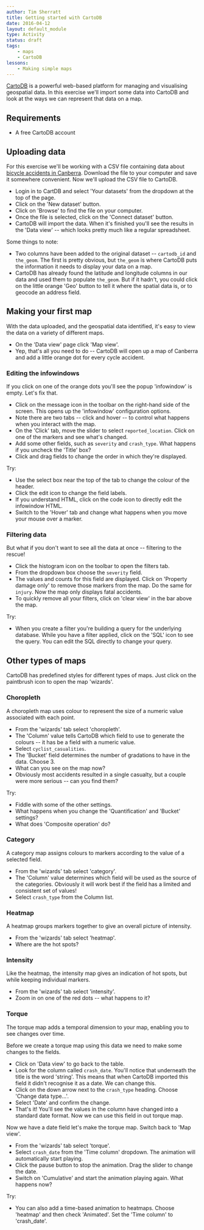 ```yaml
---
author: Tim Sherratt
title: Getting started with CartoDB
date: 2016-04-12
layout: default_module
type: Activity
status: draft
tags:
    - maps
    - CartoDB
lessons:
    - Making simple maps
---
```


[CartoDB](https://cartodb.com/) is a powerful web-based platform for managing and visualising geospatial data. In this exercise we'll import some data into CartoDB and look at the ways we can represent that data on a map.

## Requirements

* A free CartoDB account

## Uploading data

For this exercise we'll be working with a CSV file containing data about [bicycle accidents in Canberra](https://dl.dropbox.com/s/k93mlgfftvfl5tk/ACT_Cyclist_Crashes.csv?dl=0). Download the file to your computer and save it somewhere convenient. Now we'll upload the CSV file to CartoDB.

* Login in to CartDB and select 'Your datasets' from the dropdown at the top of the page.
* Click on the 'New dataset' button.
* Click on 'Browse' to find the file on your computer.
* Once the file is selected, click on the 'Connect dataset' button.
* CartoDB will import the data. When it's finished you'll see the results in the 'Data view' -- which looks pretty much like a regular spreadsheet.

Some things to note:

* Two columns have been added to the original dataset -- `cartodb_id` and `the_geom`. The first is pretty obvious, but `the_geom` is where CartoDB puts the information it needs to display your data on a map.
* CartoDB has already found the latitude and longitude columns in our data and used them to populate `the_geom`. But if it hadn't, you could click on the little orange 'Geo' button to tell it where the spatial data is, or to geocode an address field.

## Making your first map

With the data uploaded, and the geospatial data identified, it's easy to view the data on a variety of different maps.

* On the 'Data view' page click 'Map view'.
* Yep, that's all you need to do -- CartoDB will open up a map of Canberra and add a little orange dot for every cycle accident.

### Editing the infowindows

If you click on one of the orange dots you'll see the popup 'infowindow' is empty. Let's fix that.

* Click on the message icon in the toolbar on the right-hand side of the screen. This opens up the 'infowindow' configuration options.
* Note there are two tabs -- click and hover -- to control what happens when you interact with the map.
* On the 'Click' tab, move the slider to select `reported_location`. Click on one of the markers and see what's changed.
* Add some other fields, such as `severity` and `crash_type`. What happens if you uncheck the 'Title' box?
* Click and drag fields to change the order in which they're displayed.

Try:

* Use the select box near the top of the tab to change the colour of the header.
* Click the edit icon to change the field labels.
* If you understand HTML, click on the code icon to directly edit the infowindow HTML.
* Switch to the 'Hover' tab and change what happens when you move your mouse over a marker.

### Filtering data

But what if you don't want to see all the data at once -- filtering to the rescue!

* Click the histogram icon on the toolbar to open the filters tab.
* From the dropdown box choose the `severity` field.
* The values and counts for this field are displayed. Click on 'Property damage only' to remove those markers from the map. Do the same for `injury`. Now the map only displays fatal accidents.
* To quickly remove all your filters, click on 'clear view' in the bar above the map.

Try:

* When you create a filter you're building a query for the underlying database. While you have a filter applied, click on the 'SQL' icon to see the query. You can edit the SQL directly to change your query.

## Other types of maps

CartoDB has predefined styles for different types of maps. Just click on the paintbrush icon to open the map 'wizards'.

### Choropleth

A choropleth map uses colour to represent the size of a numeric value associated with each point.

* From the 'wizards' tab select 'choropleth'.
* The 'Column' value tells CartoDB which field to use to generate the colours -- it has be a field with a numeric value.
* Select `cyclist_casualities`.
* The 'Bucket' field determines the number of gradations to have in the data. Choose 3.
* What can you see on the map now?
* Obviously most accidents resulted in a single casualty, but a couple were more serious -- can you find them?

Try:

* Fiddle with some of the other settings.
* What happens when you change the 'Quantification' and 'Bucket' settings?
* What does 'Composite operation' do?

### Category

A category map assigns colours to markers according to the value of a selected field.

* From the 'wizards' tab select 'category'.
* The 'Column' value determines which field will be used as the source of the categories. Obviously it will work best if the field has a limited and consistent set of values!
* Select `crash_type` from the Column list.

### Heatmap

A heatmap groups markers together to give an overall picture of intensity.

* From the 'wizards' tab select 'heatmap'.
* Where are the hot spots?

### Intensity

Like the heatmap, the intensity map gives an indication of hot spots, but while keeping individual markers.

* From the 'wizards' tab select 'intensity'.
* Zoom in on one of the red dots -- what happens to it?

### Torque

The torque map adds a temporal dimension to your map, enabling you to see changes over time.

Before we create a torque map using this data we need to make some changes to the fields.

* Click on 'Data view' to go back to the table.
* Look for the column called `crash_date`. You'll notice that underneath the title is the word 'string'. This means that when CartoDB imported this field it didn't recognise it as a date. We can change this.
* Click on the down arrow next to the `crash_type` heading. Choose 'Change data type...'.
* Select 'Date' and confirm the change.
* That's it! You'll see the values in the column have changed into a standard date format. Now we can use this field in out torque map.

Now we have a date field let's make the torque map. Switch back to 'Map view'.

* From the 'wizards' tab select 'torque'.
* Select `crash_date` from the 'Time column' dropdown. The animation will automatically start playing.
* Click the pause button to stop the animation. Drag the slider to change the date.
* Switch on 'Cumulative' and start the animation playing again. What happens now?

Try:

* You can also add a time-based animation to heatmaps. Choose 'heatmap' and then check 'Animated'. Set the 'Time column' to 'crash_date'.


